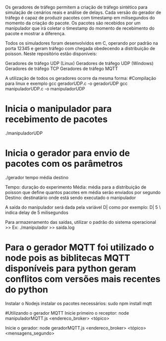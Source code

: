 Os geradores de tráfego permitem a criação de tráfego sintético para simulação de cenários reais e análise de delays. 
Cada versão do gerador de tráfego é capaz de produzir pacotes com timestamp em milisegundos do momento da criação do pacote. Os pacotes são recebidos por um manipulador que irá coletar o timestamp do momento de recebimento do pacote e mostrar a diferença.

Todos os simuladores foram desenvolvidos em C, operando por padrão na porta 12345 e geram tráfego com chegada obedecendo a distribuição de poisson.
Neste repositório estão disponíveis:

Geradores de tráfego UDP (Linux)
Geradores de tráfego UDP (Windows)
Geradores de tráfego TCP 
Geradores de tráfego MQTT

A utilização de todos os geradores ocorre da mesma forma:
#Compilação para linux e exemplo
gcc geradorUDP.c -o geradorUDP
gcc manipuladorUDP.c -o manipuladorUDP

# Inicia o manipulador para recebimento de pacotes
./manipuladorUDP 

# Inicia o gerador para envio de pacotes com os parâmetros
./gerador tempo média destino

Tempo: duração do experimento
Média: média para a distribuição de poisson que define quantos pacotes em média serão enviados por segundo
Destino: destinatário onde está sendo executado o manipulador

A saída do manipulador será dada pela variável D| <delay>
como por exemplo:
D| 5  \\ indica delay de 5 milisegundos

Para armazenamento das saídas, utilizar o padrão do sistema operacional >>
Ex:
./manipulador >> saida.log

# Para o gerador MQTT foi utilizado o node pois as biblitecas MQTT disponíveis para python geram conflitos com versões mais recentes do python
Instalar o Nodejs
instalar os pacotes necessários: 
sudo npm install mqtt

#Utilizando o gerador MQTT
Inicie primeiro o receptor:
node manipuladorMQTT.js <endereco_broker> <tópico>

Inicie o gerador:
node geradorMQTT.js <endereco_broker> <tópico> <mensagens_segundo> <duracao>
